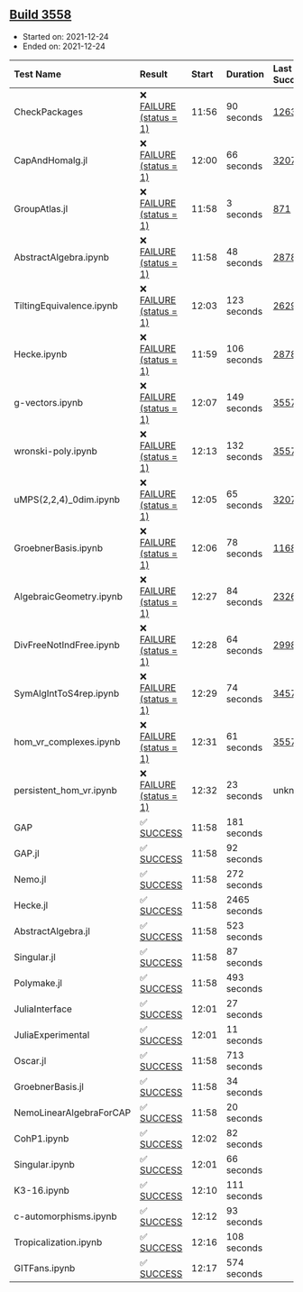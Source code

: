 ## [Build 3558](https://oscarci.mathematik.uni-kl.de/job/oscar-stable/3558/)

* Started on: 2021-12-24
* Ended on: 2021-12-24

| Test Name    | Result | Start | Duration | Last Success | First Failure |
|:-------------|:-------|:------|:---------|:-------------|:--------------|
| CheckPackages | ❌ [FAILURE (status = 1)](https://oscarci.mathematik.uni-kl.de/job/oscar-stable/3558/artifact/logs/build-3558/CheckPackages.log) | 11:56 | 90 seconds | [1263](https://oscarci.mathematik.uni-kl.de/job/oscar-stable/1263/) | [1264](https://oscarci.mathematik.uni-kl.de/job/oscar-stable/1264/) |
| CapAndHomalg.jl | ❌ [FAILURE (status = 1)](https://oscarci.mathematik.uni-kl.de/job/oscar-stable/3558/artifact/logs/build-3558/CapAndHomalg.jl.log) | 12:00 | 66 seconds | [3207](https://oscarci.mathematik.uni-kl.de/job/oscar-stable/3207/) | [3208](https://oscarci.mathematik.uni-kl.de/job/oscar-stable/3208/) |
| GroupAtlas.jl | ❌ [FAILURE (status = 1)](https://oscarci.mathematik.uni-kl.de/job/oscar-stable/3558/artifact/logs/build-3558/GroupAtlas.jl.log) | 11:58 | 3 seconds | [871](https://oscarci.mathematik.uni-kl.de/job/oscar-stable/871/) | [872](https://oscarci.mathematik.uni-kl.de/job/oscar-stable/872/) |
| AbstractAlgebra.ipynb | ❌ [FAILURE (status = 1)](https://oscarci.mathematik.uni-kl.de/job/oscar-stable/3558/artifact/logs/build-3558/AbstractAlgebra.ipynb.log) | 11:58 | 48 seconds | [2878](https://oscarci.mathematik.uni-kl.de/job/oscar-stable/2878/) | [2879](https://oscarci.mathematik.uni-kl.de/job/oscar-stable/2879/) |
| TiltingEquivalence.ipynb | ❌ [FAILURE (status = 1)](https://oscarci.mathematik.uni-kl.de/job/oscar-stable/3558/artifact/logs/build-3558/TiltingEquivalence.ipynb.log) | 12:03 | 123 seconds | [2629](https://oscarci.mathematik.uni-kl.de/job/oscar-stable/2629/) | [2630](https://oscarci.mathematik.uni-kl.de/job/oscar-stable/2630/) |
| Hecke.ipynb | ❌ [FAILURE (status = 1)](https://oscarci.mathematik.uni-kl.de/job/oscar-stable/3558/artifact/logs/build-3558/Hecke.ipynb.log) | 11:59 | 106 seconds | [2878](https://oscarci.mathematik.uni-kl.de/job/oscar-stable/2878/) | [2879](https://oscarci.mathematik.uni-kl.de/job/oscar-stable/2879/) |
| g-vectors.ipynb | ❌ [FAILURE (status = 1)](https://oscarci.mathematik.uni-kl.de/job/oscar-stable/3558/artifact/logs/build-3558/g-vectors.ipynb.log) | 12:07 | 149 seconds | [3557](https://oscarci.mathematik.uni-kl.de/job/oscar-stable/3557/) | [3558](https://oscarci.mathematik.uni-kl.de/job/oscar-stable/3558/) |
| wronski-poly.ipynb | ❌ [FAILURE (status = 1)](https://oscarci.mathematik.uni-kl.de/job/oscar-stable/3558/artifact/logs/build-3558/wronski-poly.ipynb.log) | 12:13 | 132 seconds | [3557](https://oscarci.mathematik.uni-kl.de/job/oscar-stable/3557/) | [3558](https://oscarci.mathematik.uni-kl.de/job/oscar-stable/3558/) |
| uMPS(2,2,4)_0dim.ipynb | ❌ [FAILURE (status = 1)](https://oscarci.mathematik.uni-kl.de/job/oscar-stable/3558/artifact/logs/build-3558/uMPS-2-2-4-_0dim.ipynb.log) | 12:05 | 65 seconds | [3207](https://oscarci.mathematik.uni-kl.de/job/oscar-stable/3207/) | [3208](https://oscarci.mathematik.uni-kl.de/job/oscar-stable/3208/) |
| GroebnerBasis.ipynb | ❌ [FAILURE (status = 1)](https://oscarci.mathematik.uni-kl.de/job/oscar-stable/3558/artifact/logs/build-3558/GroebnerBasis.ipynb.log) | 12:06 | 78 seconds | [1168](https://oscarci.mathematik.uni-kl.de/job/oscar-stable/1168/) | [1169](https://oscarci.mathematik.uni-kl.de/job/oscar-stable/1169/) |
| AlgebraicGeometry.ipynb | ❌ [FAILURE (status = 1)](https://oscarci.mathematik.uni-kl.de/job/oscar-stable/3558/artifact/logs/build-3558/AlgebraicGeometry.ipynb.log) | 12:27 | 84 seconds | [2326](https://oscarci.mathematik.uni-kl.de/job/oscar-stable/2326/) | [2327](https://oscarci.mathematik.uni-kl.de/job/oscar-stable/2327/) |
| DivFreeNotIndFree.ipynb | ❌ [FAILURE (status = 1)](https://oscarci.mathematik.uni-kl.de/job/oscar-stable/3558/artifact/logs/build-3558/DivFreeNotIndFree.ipynb.log) | 12:28 | 64 seconds | [2998](https://oscarci.mathematik.uni-kl.de/job/oscar-stable/2998/) | [2999](https://oscarci.mathematik.uni-kl.de/job/oscar-stable/2999/) |
| SymAlgIntToS4rep.ipynb | ❌ [FAILURE (status = 1)](https://oscarci.mathematik.uni-kl.de/job/oscar-stable/3558/artifact/logs/build-3558/SymAlgIntToS4rep.ipynb.log) | 12:29 | 74 seconds | [3457](https://oscarci.mathematik.uni-kl.de/job/oscar-stable/3457/) | [3458](https://oscarci.mathematik.uni-kl.de/job/oscar-stable/3458/) |
| hom_vr_complexes.ipynb | ❌ [FAILURE (status = 1)](https://oscarci.mathematik.uni-kl.de/job/oscar-stable/3558/artifact/logs/build-3558/hom_vr_complexes.ipynb.log) | 12:31 | 61 seconds | [3557](https://oscarci.mathematik.uni-kl.de/job/oscar-stable/3557/) | [3558](https://oscarci.mathematik.uni-kl.de/job/oscar-stable/3558/) |
| persistent_hom_vr.ipynb | ❌ [FAILURE (status = 1)](https://oscarci.mathematik.uni-kl.de/job/oscar-stable/3558/artifact/logs/build-3558/persistent_hom_vr.ipynb.log) | 12:32 | 23 seconds | unknown | unknown |
| GAP | ✅ [SUCCESS](https://oscarci.mathematik.uni-kl.de/job/oscar-stable/3558/artifact/logs/build-3558/GAP.log) | 11:58 | 181 seconds |  |  |
| GAP.jl | ✅ [SUCCESS](https://oscarci.mathematik.uni-kl.de/job/oscar-stable/3558/artifact/logs/build-3558/GAP.jl.log) | 11:58 | 92 seconds |  |  |
| Nemo.jl | ✅ [SUCCESS](https://oscarci.mathematik.uni-kl.de/job/oscar-stable/3558/artifact/logs/build-3558/Nemo.jl.log) | 11:58 | 272 seconds |  |  |
| Hecke.jl | ✅ [SUCCESS](https://oscarci.mathematik.uni-kl.de/job/oscar-stable/3558/artifact/logs/build-3558/Hecke.jl.log) | 11:58 | 2465 seconds |  |  |
| AbstractAlgebra.jl | ✅ [SUCCESS](https://oscarci.mathematik.uni-kl.de/job/oscar-stable/3558/artifact/logs/build-3558/AbstractAlgebra.jl.log) | 11:58 | 523 seconds |  |  |
| Singular.jl | ✅ [SUCCESS](https://oscarci.mathematik.uni-kl.de/job/oscar-stable/3558/artifact/logs/build-3558/Singular.jl.log) | 11:58 | 87 seconds |  |  |
| Polymake.jl | ✅ [SUCCESS](https://oscarci.mathematik.uni-kl.de/job/oscar-stable/3558/artifact/logs/build-3558/Polymake.jl.log) | 11:58 | 493 seconds |  |  |
| JuliaInterface | ✅ [SUCCESS](https://oscarci.mathematik.uni-kl.de/job/oscar-stable/3558/artifact/logs/build-3558/JuliaInterface.log) | 12:01 | 27 seconds |  |  |
| JuliaExperimental | ✅ [SUCCESS](https://oscarci.mathematik.uni-kl.de/job/oscar-stable/3558/artifact/logs/build-3558/JuliaExperimental.log) | 12:01 | 11 seconds |  |  |
| Oscar.jl | ✅ [SUCCESS](https://oscarci.mathematik.uni-kl.de/job/oscar-stable/3558/artifact/logs/build-3558/Oscar.jl.log) | 11:58 | 713 seconds |  |  |
| GroebnerBasis.jl | ✅ [SUCCESS](https://oscarci.mathematik.uni-kl.de/job/oscar-stable/3558/artifact/logs/build-3558/GroebnerBasis.jl.log) | 11:58 | 34 seconds |  |  |
| NemoLinearAlgebraForCAP | ✅ [SUCCESS](https://oscarci.mathematik.uni-kl.de/job/oscar-stable/3558/artifact/logs/build-3558/NemoLinearAlgebraForCAP.log) | 11:58 | 20 seconds |  |  |
| CohP1.ipynb | ✅ [SUCCESS](https://oscarci.mathematik.uni-kl.de/job/oscar-stable/3558/artifact/logs/build-3558/CohP1.ipynb.log) | 12:02 | 82 seconds |  |  |
| Singular.ipynb | ✅ [SUCCESS](https://oscarci.mathematik.uni-kl.de/job/oscar-stable/3558/artifact/logs/build-3558/Singular.ipynb.log) | 12:01 | 66 seconds |  |  |
| K3-16.ipynb | ✅ [SUCCESS](https://oscarci.mathematik.uni-kl.de/job/oscar-stable/3558/artifact/logs/build-3558/K3-16.ipynb.log) | 12:10 | 111 seconds |  |  |
| c-automorphisms.ipynb | ✅ [SUCCESS](https://oscarci.mathematik.uni-kl.de/job/oscar-stable/3558/artifact/logs/build-3558/c-automorphisms.ipynb.log) | 12:12 | 93 seconds |  |  |
| Tropicalization.ipynb | ✅ [SUCCESS](https://oscarci.mathematik.uni-kl.de/job/oscar-stable/3558/artifact/logs/build-3558/Tropicalization.ipynb.log) | 12:16 | 108 seconds |  |  |
| GITFans.ipynb | ✅ [SUCCESS](https://oscarci.mathematik.uni-kl.de/job/oscar-stable/3558/artifact/logs/build-3558/GITFans.ipynb.log) | 12:17 | 574 seconds |  |  |

